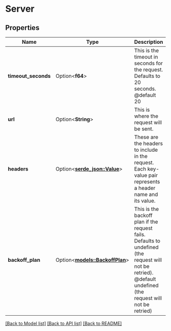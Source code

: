 # Server

## Properties

Name | Type | Description | Notes
------------ | ------------- | ------------- | -------------
**timeout_seconds** | Option<**f64**> | This is the timeout in seconds for the request. Defaults to 20 seconds.  @default 20 | [optional]
**url** | Option<**String**> | This is where the request will be sent. | [optional]
**headers** | Option<[**serde_json::Value**](.md)> | These are the headers to include in the request.  Each key-value pair represents a header name and its value. | [optional]
**backoff_plan** | Option<[**models::BackoffPlan**](BackoffPlan.md)> | This is the backoff plan if the request fails. Defaults to undefined (the request will not be retried).  @default undefined (the request will not be retried) | [optional]

[[Back to Model list]](../README.md#documentation-for-models) [[Back to API list]](../README.md#documentation-for-api-endpoints) [[Back to README]](../README.md)


